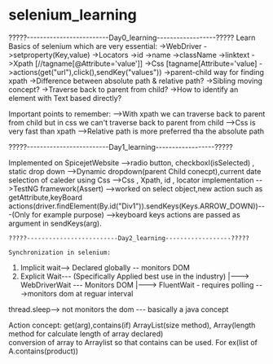# selenium_learning

?????-------------------------Day0_learning------------------?????
Learn Basics of selenium which are very essential:
    ->WebDriver
    ->setproperty(Key,value)
    ->Locators
          ->id
          ->name
          ->className
          ->linktext
          ->Xpath [//tagname[@Attribute='value']]
          ->Css [tagname[Attribute='value]
     ->actions(get("url"),click(),sendKey("values"))
     ->parent-child way for finding xpath
     ->Difference between absolute path & relative path?
     ->Sibling moving concept?
     ->Traverse back to parent from child?
     ->How to identify an element with Text based  directly?
     
   Important points to remember:
   -->With xpath we can traverse back to parent from child but in css we can't traverse back to parent from child
   -->Css is very fast than xpath
   -->Relative path is more preferred tha the absolute path
   
   
   ?????-------------------------Day1_learning------------------?????
   
   Implemented on SpicejetWebsite
   -->radio button, checkboxI(isSelected) , static drop down
   -->Dynamic dropdown(parent Child conecpt),current date selection of caleder using Css 
   -->Css , Xpath, id , locator implementation
   -->TestNG framework(Assert)
   -->worked on select object,new action such as getAttribute,keyBoard actions(driver.findElement(By.id("Div1")).sendKeys(Keys.ARROW_DOWN))---(Only for example purpose)
   -->keyboard keys actions are passed as argument in sendKeys(arg).
   
   
    ?????-------------------------Day2_learning------------------?????
    
    Synchronization in selenium:
   1. Implicit wait--> Declared globally -- monitors DOM
   2. Explicit Wait--- (Specifically Applied best use in the industry)
                      |---> WebDriverWait --- Monitors DOM
                      |---> FluentWait - requires polling --->monitors dom at reguar interval
                      
   thread.sleep--> not monitors the dom  --- basically a java concept
   
   Action concept: get(arg),contains(if)
   ArrayList(size method), Array(length method for calculate length of array declared)   
   conversion of array to Arraylist so that contains can be used.  For ex(list of A.contains(product))
